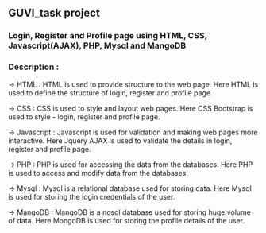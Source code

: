 ## GUVI_task project

### Login, Register and Profile page using HTML, CSS, Javascript(AJAX), PHP, Mysql and MangoDB

### Description :

-> HTML : HTML is used to provide structure to the web page. Here HTML is used to define the structure of login, register and profile page.

-> CSS : CSS is used to style and layout web pages. Here CSS Bootstrap is used to style - login, register and profile page.

-> Javascript : Javascript is used for validation and making web pages more interactive. Here Jquery AJAX is used to validate the details in login, register and profile page.

-> PHP : PHP is used for accessing the data from the databases. Here PHP is used to access and modify data from the databases.

-> Mysql : Mysql is a relational database used for storing data. Here Mysql is used for storing the login credentials of the user.

-> MangoDB : MangoDB is a nosql database used for storing huge volume of data. Here MongoDB is used for storing the profile details of the user.
